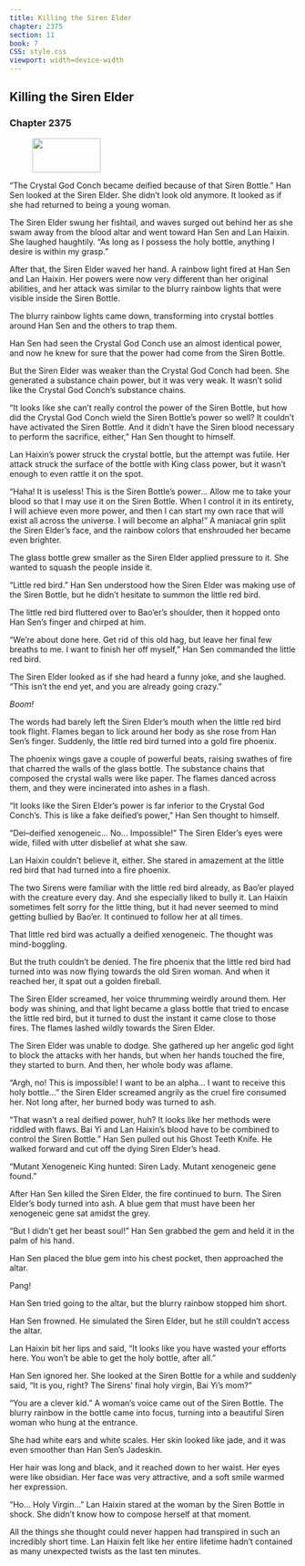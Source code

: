 ```yaml
---
title: Killing the Siren Elder
chapter: 2375
section: 11
book: 7
CSS: style.css
viewport: width=device-width
---
```


## Killing the Siren Elder

### Chapter 2375

<figure>
	<img src="../Images/gem.gif" alt="" id="gem" width="120" height="60" />
</figure>

“The Crystal God Conch became deified because of that Siren Bottle.” Han Sen looked at the Siren Elder. She didn’t look old anymore. It looked as if she had returned to being a young woman.

The Siren Elder swung her fishtail, and waves surged out behind her as she swam away from the blood altar and went toward Han Sen and Lan Haixin. She laughed haughtily. “As long as I possess the holy bottle, anything I desire is within my grasp.”

After that, the Siren Elder waved her hand. A rainbow light fired at Han Sen and Lan Haixin. Her powers were now very different than her original abilities, and her attack was similar to the blurry rainbow lights that were visible inside the Siren Bottle.

The blurry rainbow lights came down, transforming into crystal bottles around Han Sen and the others to trap them.

Han Sen had seen the Crystal God Conch use an almost identical power, and now he knew for sure that the power had come from the Siren Bottle.

But the Siren Elder was weaker than the Crystal God Conch had been. She generated a substance chain power, but it was very weak. It wasn’t solid like the Crystal God Conch’s substance chains.

“It looks like she can’t really control the power of the Siren Bottle, but how did the Crystal God Conch wield the Siren Bottle’s power so well? It couldn’t have activated the Siren Bottle. And it didn’t have the Siren blood necessary to perform the sacrifice, either,” Han Sen thought to himself.

Lan Haixin’s power struck the crystal bottle, but the attempt was futile. Her attack struck the surface of the bottle with King class power, but it wasn’t enough to even rattle it on the spot.

“Haha! It is useless! This is the Siren Bottle’s power… Allow me to take your blood so that I may use it on the Siren Bottle. When I control it in its entirety, I will achieve even more power, and then I can start my own race that will exist all across the universe. I will become an alpha!” A maniacal grin split the Siren Elder’s face, and the rainbow colors that enshrouded her became even brighter.

The glass bottle grew smaller as the Siren Elder applied pressure to it. She wanted to squash the people inside it.

“Little red bird.” Han Sen understood how the Siren Elder was making use of the Siren Bottle, but he didn’t hesitate to summon the little red bird.

The little red bird fluttered over to Bao’er’s shoulder, then it hopped onto Han Sen’s finger and chirped at him.

“We’re about done here. Get rid of this old hag, but leave her final few breaths to me. I want to finish her off myself,” Han Sen commanded the little red bird.

The Siren Elder looked as if she had heard a funny joke, and she laughed. “This isn’t the end yet, and you are already going crazy.”

*Boom!*

The words had barely left the Siren Elder’s mouth when the little red bird took flight. Flames began to lick around her body as she rose from Han Sen’s finger. Suddenly, the little red bird turned into a gold fire phoenix.

The phoenix wings gave a couple of powerful beats, raising swathes of fire that charred the walls of the glass bottle. The substance chains that composed the crystal walls were like paper. The flames danced across them, and they were incinerated into ashes in a flash.

“It looks like the Siren Elder’s power is far inferior to the Crystal God Conch’s. This is like a fake deified’s power,” Han Sen thought to himself.

“Dei–deified xenogeneic… No… Impossible!” The Siren Elder’s eyes were wide, filled with utter disbelief at what she saw.

Lan Haixin couldn’t believe it, either. She stared in amazement at the little red bird that had turned into a fire phoenix.

The two Sirens were familiar with the little red bird already, as Bao’er played with the creature every day. And she especially liked to bully it. Lan Haixin sometimes felt sorry for the little thing, but it had never seemed to mind getting bullied by Bao’er. It continued to follow her at all times.

That little red bird was actually a deified xenogeneic. The thought was mind-boggling.

But the truth couldn’t be denied. The fire phoenix that the little red bird had turned into was now flying towards the old Siren woman. And when it reached her, it spat out a golden fireball.

The Siren Elder screamed, her voice thrumming weirdly around them. Her body was shining, and that light became a glass bottle that tried to encase the little red bird, but it turned to dust the instant it came close to those fires. The flames lashed wildly towards the Siren Elder.

The Siren Elder was unable to dodge. She gathered up her angelic god light to block the attacks with her hands, but when her hands touched the fire, they started to burn. And then, her whole body was aflame.

“Argh, no! This is impossible! I want to be an alpha… I want to receive this holy bottle…” the Siren Elder screamed angrily as the cruel fire consumed her. Not long after, her burned body was turned to ash.

“That wasn’t a real deified power, huh? It looks like her methods were riddled with flaws. Bai Yi and Lan Haixin’s blood have to be combined to control the Siren Bottle.” Han Sen pulled out his Ghost Teeth Knife. He walked forward and cut off the dying Siren Elder’s head.

“Mutant Xenogeneic King hunted: Siren Lady. Mutant xenogeneic gene found.”

After Han Sen killed the Siren Elder, the fire continued to burn. The Siren Elder’s body turned into ash. A blue gem that must have been her xenogeneic gene sat amidst the grey.

“But I didn’t get her beast soul!” Han Sen grabbed the gem and held it in the palm of his hand.

Han Sen placed the blue gem into his chest pocket, then approached the altar.

Pang!

Han Sen tried going to the altar, but the blurry rainbow stopped him short.

Han Sen frowned. He simulated the Siren Elder, but he still couldn’t access the altar.

Lan Haixin bit her lips and said, “It looks like you have wasted your efforts here. You won’t be able to get the holy bottle, after all.”

Han Sen ignored her. She looked at the Siren Bottle for a while and suddenly said, “It is you, right? The Sirens’ final holy virgin, Bai Yi’s mom?”

“You are a clever kid.” A woman’s voice came out of the Siren Bottle. The blurry rainbow in the bottle came into focus, turning into a beautiful Siren woman who hung at the entrance.

She had white ears and white scales. Her skin looked like jade, and it was even smoother than Han Sen’s Jadeskin.

Her hair was long and black, and it reached down to her waist. Her eyes were like obsidian. Her face was very attractive, and a soft smile warmed her expression.

“Ho… Holy Virgin…” Lan Haixin stared at the woman by the Siren Bottle in shock. She didn’t know how to compose herself at that moment.

All the things she thought could never happen had transpired in such an incredibly short time. Lan Haixin felt like her entire lifetime hadn’t contained as many unexpected twists as the last ten minutes.